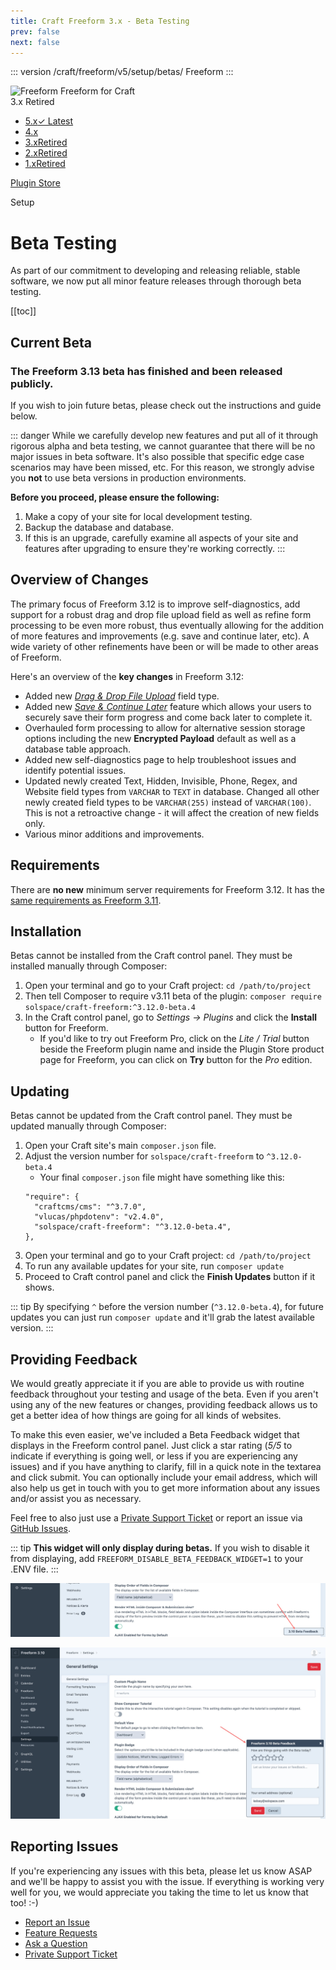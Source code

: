 ```yaml
---
title: Craft Freeform 3.x - Beta Testing
prev: false
next: false
---
```


<meta property="og:image" content="https://docs.solspace.com/extras/social/craft/freeform/freeform.png" />

::: version /craft/freeform/v5/setup/betas/
Freeform
:::

<div id="pr-heading">
    <img src="https://docs.solspace.com/extras/icons/products/freeform-icon.png" alt="Freeform" class="pr-image">
    <span class="pr-name">Freeform</span>
    <span class="pr-category">for Craft</span>
    <div class="pr-v-wrapper">
        <div class="pr-v">
            <span class="pr-v-v">3.x</span>
            <span class="pr-v-type pr-retired">Retired</span>
            <span class="pr-v-arrow arrow down"></span>
        </div>
        <ul class="pr-v-list">
            <li><a href="/craft/freeform/v5/">5.x<span class="pr-v-type pr-latest">✓ Latest</span></a></li>
            <li><a href="/craft/freeform/v4/">4.x</a></li>
            <li><a href="/craft/freeform/v3/">3.x<span class="pr-v-type pr-retired">Retired</span></a></li>
            <li><a href="/craft/freeform/v2/">2.x<span class="pr-v-type pr-retired">Retired</span></a></li>
            <li><a href="/craft/freeform/v1/">1.x<span class="pr-v-type pr-retired">Retired</span></a></li>
        </ul>
    </div>
    <div class="pr-buy">
        <a href="https://plugins.craftcms.com/freeform" class="button button-blue"><span class="external-url">Plugin Store</span></a>
    </div>
</div>

<span class="page-section">Setup</span>

# Beta Testing

As part of our commitment to developing and releasing reliable, stable software, we now put all minor feature releases through thorough beta testing.


[[toc]]


<div class="content-block">

## Current Beta

<h3 class="green">The Freeform 3.13 beta has finished and been released publicly.</h3>

<!--
**Stay tuned for the Freeform 3.13 beta...**

<h3>Current active beta: <i style="color:green;">Freeform 3.12</i></h3>
-->

If you wish to join future betas, please check out the instructions and guide below.

::: danger
While we carefully develop new features and put all of it through rigorous alpha and beta testing, we cannot guarantee that there will be no major issues in beta software. It's also possible that specific edge case scenarios may have been missed, etc. For this reason, we strongly advise you **not** to use beta versions in production environments.

**Before you proceed, please ensure the following:**

1. Make a copy of your site for local development testing.
2. Backup the database and database.
3. If this is an upgrade, carefully examine all aspects of your site and features after upgrading to ensure they're working correctly.
:::

</div>
<div class="content-block">

## Overview of Changes
The primary focus of Freeform 3.12 is to improve self-diagnostics, add support for a robust drag and drop file upload field as well as refine form processing to be even more robust, thus eventually allowing for the addition of more features and improvements (e.g. save and continue later, etc). A wide variety of other refinements have been or will be made to other areas of Freeform.

Here's an overview of the **key changes** in Freeform 3.12:

- Added new [_Drag & Drop File Upload_](../overview/fields.md#file-upload-drag-drop) field type.
- Added new [_Save & Continue Later_](../overview/save-continue-later.md) feature which allows your users to securely save their form progress and come back later to complete it.
- Overhauled form processing to allow for alternative session storage options including the new **Encrypted Payload** default as well as a database table approach.
- Added new self-diagnostics page to help troubleshoot issues and identify potential issues.
- Updated newly created Text, Hidden, Invisible, Phone, Regex, and Website field types from `VARCHAR` to `TEXT` in database. Changed all other newly created field types to be `VARCHAR(255)` instead of `VARCHAR(100)`. This is not a retroactive change - it will affect the creation of new fields only.
- Various minor additions and improvements.

</div>
<div class="content-block">

## Requirements
There are **no new** minimum server requirements for Freeform 3.12. It has the [same requirements as Freeform 3.11](./installing-updating.md#requirements).

</div>
<div class="content-block">

## Installation
Betas cannot be installed from the Craft control panel. They must be installed manually through Composer:

1. Open your terminal and go to your Craft project: `cd /path/to/project`
2. Then tell Composer to require v3.11 beta of the plugin: `composer require solspace/craft-freeform:^3.12.0-beta.4`
3. In the Craft control panel, go to *Settings → Plugins* and click the **Install** button for Freeform.
    * If you'd like to try out Freeform Pro, click on the *Lite / Trial* button beside the Freeform plugin name and inside the Plugin Store product page for Freeform, you can click on **Try** button for the *Pro* edition.

</div>
<div class="content-block">

## Updating
Betas cannot be updated from the Craft control panel. They must be updated manually through Composer:

1. Open your Craft site's main `composer.json` file.
2. Adjust the version number for `solspace/craft-freeform` to `^3.12.0-beta.4`
    - Your final `composer.json` file might have something like this:
    ```json{4}
    "require": {
      "craftcms/cms": "^3.7.0",
      "vlucas/phpdotenv": "v2.4.0",
      "solspace/craft-freeform": "^3.12.0-beta.4",
    },
    ```
3. Open your terminal and go to your Craft project: `cd /path/to/project`
4. To run any available updates for your site, run `composer update`
5. Proceed to Craft control panel and click the **Finish Updates** button if it shows.

::: tip
By specifying `^` before the version number (`^3.12.0-beta.4`), for future updates you can just run `composer update` and it'll grab the latest available version.
:::

</div>
<div class="content-block">

## Providing Feedback
We would greatly appreciate it if you are able to provide us with routine feedback throughout your testing and usage of the beta. Even if you aren't using any of the new features or changes, providing feedback allows us to get a better idea of how things are going for all kinds of websites.

To make this even easier, we've included a Beta Feedback widget that displays in the Freeform control panel. Just click a star rating (_5/5_ to indicate if everything is going well, or less if you are experiencing any issues) and if you have anything to clarify, fill in a quick note in the textarea and click submit. You can optionally include your email address, which will also help us get in touch with you to get more information about any issues and/or assist you as necessary.

Feel free to also just use a [Private Support Ticket](../support.html) or report an issue via [GitHub Issues](https://github.com/solspace/craft-freeform/issues).

::: tip
**This widget will only display during betas.** If you wish to disable it from displaying, add `FREEFORM_DISABLE_BETA_FEEDBACK_WIDGET=1` to your .ENV file.
:::

![Beta Feedback Widget](../images/cp_beta-feedback-widget-closed.png)

![Beta Feedback Widget opened](../images/cp_beta-feedback-widget-open.png)

</div>
<div class="content-block">

## Reporting Issues

If you're experiencing any issues with this beta, please let us know ASAP and we'll be happy to assist you with the issue. If everything is working very well for you, we would appreciate you taking the time to let us know that too! :-)

- [Report an Issue](https://github.com/solspace/craft-freeform/issues)
- [Feature Requests](https://github.com/solspace/craft-freeform/discussions)
- [Ask a Question](https://github.com/solspace/craft-freeform/discussions)
- [Private Support Ticket](../support.html)

</div>